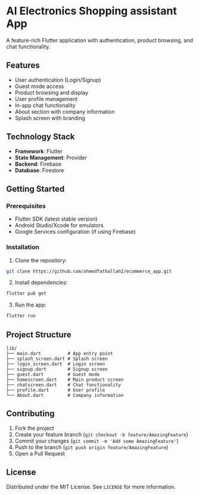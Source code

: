 # AI Electronics Shopping assistant App

A feature-rich Flutter application with authentication, product browsing, and chat functionality.

## Features

- User authentication (Login/Signup)
- Guest mode access
- Product browsing and display
- User profile management
- In-app chat functionality
- About section with company information
- Splash screen with branding


## Technology Stack

- **Framework**: Flutter
- **State Management**: Provider 
- **Backend**: Firebase 
- **Database**: Firestore 

## Getting Started

### Prerequisites

- Flutter SDK (latest stable version)
- Android Studio/Xcode for emulators
- Google Services configuration (if using Firebase)

### Installation

1. Clone the repository:
```bash
git clone https://github.com/ahmedfathallah2/ecommerce_app.git
```

2. Install dependencies:
```bash
flutter pub get
```

3. Run the app:
```bash
flutter run
```

## Project Structure

```
lib/
├── main.dart          # App entry point
├── splash_screen.dart # Splash screen
├── login_screen.dart  # Login screen
├── signup.dart        # Signup screen
├── guest.dart         # Guest mode
├── homescreen.dart    # Main product screen
├── chatscreen.dart    # Chat functionality
├── profile.dart       # User profile
└── About.dart         # Company information
```

## Contributing

1. Fork the project
2. Create your feature branch (`git checkout -b feature/AmazingFeature`)
3. Commit your changes (`git commit -m 'Add some AmazingFeature'`)
4. Push to the branch (`git push origin feature/AmazingFeature`)
5. Open a Pull Request

## License

Distributed under the MIT License. See `LICENSE` for more information.
